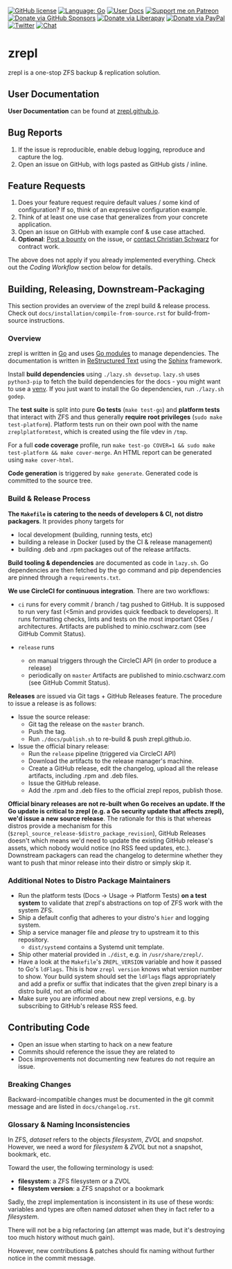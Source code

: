 [![GitHub license](https://img.shields.io/github/license/zrepl/zrepl.svg)](https://github.com/zrepl/zrepl/blob/master/LICENSE)
[![Language: Go](https://img.shields.io/badge/lang-Go-6ad7e5.svg)](https://golang.org/)
[![User Docs](https://img.shields.io/badge/docs-web-blue.svg)](https://zrepl.github.io)
[![Support me on Patreon](https://img.shields.io/badge/dynamic/json?color=yellow&label=Patreon&query=data.attributes.patron_count&url=https%3A%2F%2Fwww.patreon.com%2Fapi%2Fcampaigns%2F3095079)](https://patreon.com/zrepl)
[![Donate via GitHub Sponsors](https://img.shields.io/static/v1?label=Sponsor&message=%E2%9D%A4&logo=GitHub&style=flat&color=yellow)](https://github.com/sponsors/problame)
[![Donate via Liberapay](https://img.shields.io/liberapay/patrons/zrepl.svg?logo=liberapay)](https://liberapay.com/zrepl/donate)
[![Donate via PayPal](https://img.shields.io/badge/donate-paypal-yellow.svg)](https://www.paypal.com/cgi-bin/webscr?cmd=_s-xclick&hosted_button_id=R5QSXJVYHGX96)
[![Twitter](https://img.shields.io/twitter/url/https/github.com/zrepl/zrepl.svg?style=social)](https://twitter.com/intent/tweet?text=Wow:&url=https%3A%2F%2Fgithub.com%2Fzrepl%2Fzrepl)
[![Chat](https://img.shields.io/badge/chat-matrix-blue.svg)](https://matrix.to/#/#zrepl:matrix.org)

# zrepl
zrepl is a one-stop ZFS backup & replication solution.

## User Documentation

**User Documentation** can be found at [zrepl.github.io](https://zrepl.github.io).

## Bug Reports

1. If the issue is reproducible, enable debug logging, reproduce and capture the log.
2. Open an issue on GitHub, with logs pasted as GitHub gists / inline.

## Feature Requests

1. Does your feature request require default values / some kind of configuration?
   If so, think of an expressive configuration example.
2. Think of at least one use case that generalizes from your concrete application.
3. Open an issue on GitHub with example conf & use case attached.
4. **Optional**: [Post a bounty](https://www.bountysource.com/teams/zrepl) on the issue, or [contact Christian Schwarz](https://cschwarz.com) for contract work.

The above does not apply if you already implemented everything.
Check out the *Coding Workflow* section below for details.

## Building, Releasing, Downstream-Packaging

This section provides an overview of the zrepl build & release process.
Check out `docs/installation/compile-from-source.rst` for build-from-source instructions.

### Overview

zrepl is written in [Go](https://golang.org) and uses [Go modules](https://github.com/golang/go/wiki/Modules) to manage dependencies.
The documentation is written in [ReStructured Text](http://docutils.sourceforge.net/rst.html) using the [Sphinx](https://www.sphinx-doc.org) framework.

Install **build dependencies** using  `./lazy.sh devsetup`.
`lazy.sh` uses `python3-pip` to fetch the build dependencies for the docs - you might want to use a [venv](https://docs.python.org/3/library/venv.html).
If you just want to install the Go dependencies, run `./lazy.sh godep`.

The **test suite** is split into pure **Go tests** (`make test-go`) and **platform tests** that interact with ZFS and thus generally **require root privileges** (`sudo make test-platform`).
Platform tests run on their own pool with the name `zreplplatformtest`, which is created using the file vdev in `/tmp`.

For a full **code coverage** profile, run `make test-go COVER=1 && sudo make test-platform && make cover-merge`.
An HTML report can be generated using `make cover-html`.

**Code generation** is triggered by `make generate`. Generated code is committed to the source tree.

### Build & Release Process

**The `Makefile` is catering to the needs of developers & CI, not distro packagers**.
It provides phony targets for
* local development (building, running tests, etc)
* building a release in Docker (used by the CI & release management)
* building .deb and .rpm packages out of the release artifacts.

**Build tooling & dependencies** are documented as code in `lazy.sh`.
Go dependencies are then fetched by the go command and pip dependencies are pinned through a `requirements.txt`.

**We use CircleCI for continuous integration**.
There are two workflows:

* `ci` runs for every commit / branch / tag pushed to GitHub.
  It is supposed to run very fast (<5min and provides quick feedback to developers).
  It runs formatting checks, lints and tests on the most important OSes / architectures.
  Artifacts are published to minio.cschwarz.com (see GitHub Commit Status).

* `release` runs
  * on manual triggers through the CircleCI API (in order to produce a release)
  * periodically on `master`
  Artifacts are published to minio.cschwarz.com (see GitHub Commit Status).

**Releases** are issued via Git tags + GitHub Releases feature.
The procedure to issue a release is as follows:
* Issue the source release:
  * Git tag the release on the `master` branch.
  * Push the tag.
  * Run `./docs/publish.sh` to re-build & push zrepl.github.io.
* Issue the official binary release:
  * Run the `release` pipeline (triggered via CircleCI API)
  * Download the artifacts to the release manager's machine.
  * Create a GitHub release, edit the changelog, upload all the release artifacts, including .rpm and .deb files.
  * Issue the GitHub release.
  * Add the .rpm and .deb files to the official zrepl repos, publish those.

**Official binary releases are not re-built when Go receives an update. If the Go update is critical to zrepl (e.g. a Go security update that affects zrepl), we'd issue a new source release**.
The rationale for this is that whereas distros provide a mechanism for this (`$zrepl_source_release-$distro_package_revision`), GitHub Releases doesn't which means we'd need to update the existing GitHub release's assets, which nobody would notice (no RSS feed updates, etc.).
Downstream packagers can read the changelog to determine whether they want to push that minor release into their distro or simply skip it.

### Additional Notes to Distro Package Maintainers

* Run the platform tests (Docs -> Usage -> Platform Tests) **on a test system** to validate that zrepl's abstractions on top of ZFS work with the system ZFS.
* Ship a default config that adheres to your distro's `hier` and logging system.
* Ship a service manager file and _please_ try to upstream it to this repository.
  * `dist/systemd` contains a Systemd unit template.
* Ship other material provided in `./dist`, e.g. in `/usr/share/zrepl/`.
* Have a look at the `Makefile`'s `ZREPL_VERSION` variable and how it passed to Go's `ldFlags`.
  This is how `zrepl version` knows what version number to show.
  Your build system should set the `ldFlags` flags appropriately and add a prefix or suffix that indicates that the given zrepl binary is a distro build, not an official one.
* Make sure you are informed about new zrepl versions, e.g. by subscribing to GitHub's release RSS feed.


## Contributing Code

* Open an issue when starting to hack on a new feature
* Commits should reference the issue they are related to
* Docs improvements not documenting new features do not require an issue.

### Breaking Changes

Backward-incompatible changes must be documented in the git commit message and are listed in `docs/changelog.rst`.

### Glossary & Naming Inconsistencies

In ZFS, *dataset* refers to the objects *filesystem*, *ZVOL* and *snapshot*. <br />
However, we need a word for *filesystem* & *ZVOL* but not a snapshot, bookmark, etc.

Toward the user, the following terminology is used:

* **filesystem**: a ZFS filesystem or a ZVOL
* **filesystem version**: a ZFS snapshot or a bookmark

Sadly, the zrepl implementation is inconsistent in its use of these words:
variables and types are often named *dataset* when they in fact refer to a *filesystem*.

There will not be a big refactoring (an attempt was made, but it's destroying too much history without much gain).

However, new contributions & patches should fix naming without further notice in the commit message.
